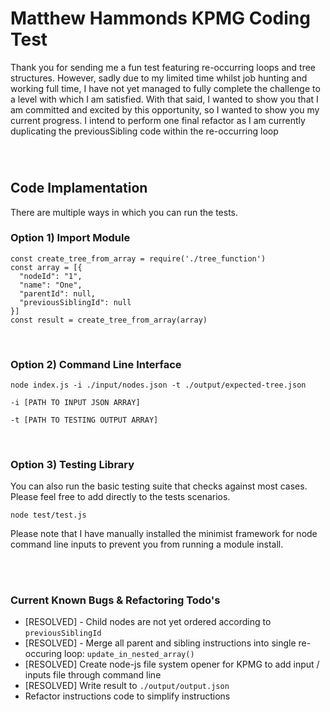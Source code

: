 # Matthew Hammonds KPMG Coding Test #

Thank you for sending me a fun test featuring re-occurring loops and tree structures. However, sadly due to my limited time whilst job hunting and working full time, I have not yet managed to fully complete the challenge to a level with which I am satisfied. With that said, I wanted to show you that I am committed and excited by this opportunity, so I wanted to show you my current progress. I intend to perform one final refactor as I am currently duplicating the previousSibling code within the re-occurring loop

<br>

#

## Code Implamentation ##

There are multiple ways in which you can run the tests. 

### Option 1) Import Module ###

```
const create_tree_from_array = require('./tree_function')
const array = [{
  "nodeId": "1",
  "name": "One",
  "parentId": null,
  "previousSiblingId": null
}]
const result = create_tree_from_array(array)
````

<br>

### Option 2) Command Line Interface ###

```
node index.js -i ./input/nodes.json -t ./output/expected-tree.json
```

`-i [PATH TO INPUT JSON ARRAY]`

`-t [PATH TO TESTING OUTPUT ARRAY]` 

<br>

### Option 3) Testing Library

You can also run the basic testing suite that checks against most cases. Please feel free to add directly to the tests scenarios.

```
node test/test.js
```

Please note that I have manually installed the minimist framework for node command line inputs to prevent you from running a module install.

<br>

#

### Current Known Bugs & Refactoring Todo's ###

* [RESOLVED] - Child nodes are not yet ordered according to `previousSiblingId`
* [RESOLVED] - Merge all parent and sibling instructions into single re-occuring loop: `update_in_nested_array()`
* [RESOLVED] Create node-js file system opener for KPMG to add input / inputs file through command line
* [RESOLVED] Write result to `./output/output.json`
* Refactor instructions code to simplify instructions